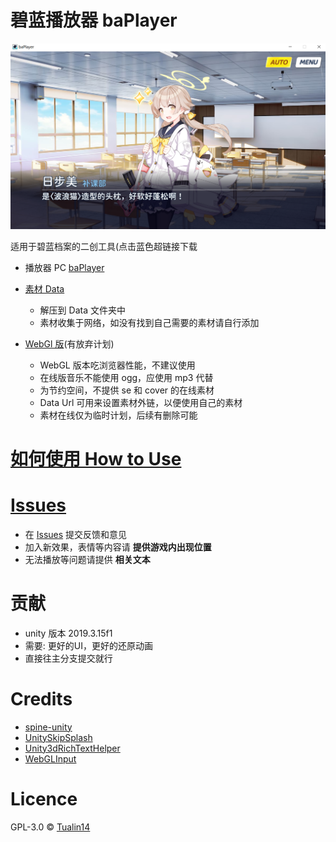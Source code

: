 # 碧蓝播放器 baPlayer

![demo.png](./demo.png)

适用于碧蓝档案的二创工具(点击蓝色超链接下载

- 播放器 PC [baPlayer](https://github.com/Tualin14/baPlayer/releases)

- [素材 Data](https://oss.dza.vin/share@dzaaaaaa.com/baPlayer%E5%8F%AF%E7%94%A8%E7%B4%A0%E6%9D%90%E9%9B%86)

  - 解压到 Data 文件夹中
  - 素材收集于网络，如没有找到自己需要的素材请自行添加

- [WebGl 版](https://baplayer.dza.vin/)(有放弃计划)

  - WebGL 版本吃浏览器性能，不建议使用
  - 在线版音乐不能使用 ogg，应使用 mp3 代替
  - 为节约空间，不提供 se 和 cover 的在线素材
  - Data Url 可用来设置素材外链，以便使用自己的素材
  - 素材在线仅为临时计划，后续有删除可能

# [如何使用 How to Use](https://github.com/Tualin14/baPlayer/wiki)

# [Issues](https://github.com/Tualin14/baPlayer/issues)

- 在 [Issues](https://github.com/Tualin14/baPlayer/issues) 提交反馈和意见
- 加入新效果，表情等内容请 **提供游戏内出现位置**
- 无法播放等问题请提供 **相关文本**

# 贡献

- unity 版本 2019.3.15f1
- 需要: 更好的UI，更好的还原动画
- 直接往主分支提交就行

# Credits

- [spine-unity](http://zh.esotericsoftware.com/spine-unity)
- [UnitySkipSplash](https://github.com/psygames/UnitySkipSplash)
- [Unity3dRichTextHelper](https://github.com/majecty/Unity3dRichTextHelper)
- [WebGLInput](https://github.com/kou-yeung/WebGLInput)

# Licence

GPL-3.0 © [Tualin14](https://github.com/Tualin14/baPlayer)
